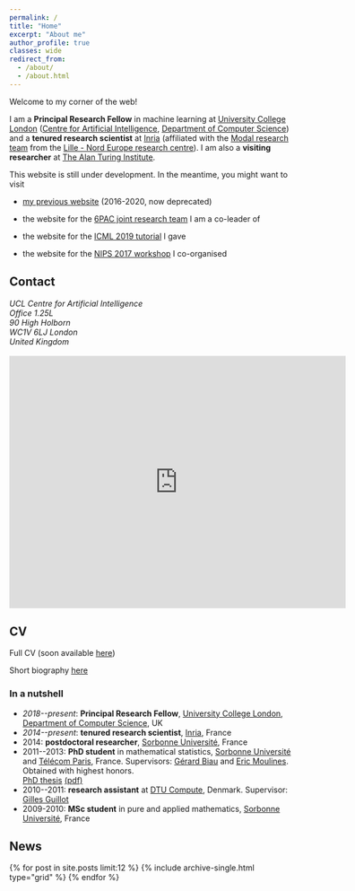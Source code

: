 ```yaml
---
permalink: /
title: "Home"
excerpt: "About me"
author_profile: true
classes: wide
redirect_from: 
  - /about/
  - /about.html
---
```


Welcome to my corner of the web!

I am a **Principal Research Fellow** in machine learning at [University College London](https://www.ucl.ac.uk) ([Centre for Artificial Intelligence](https://www.ucl.ac.uk/ai-centre/), [Department of Computer Science](https://www.ucl.ac.uk/computer-science/)) and a **tenured research scientist** at [Inria](http://www.inria.fr/) (affiliated with the [Modal research team](https://team.inria.fr/modal/) from the [Lille - Nord Europe research centre](https://www.inria.fr/fr/centre-inria-lille-nord-europe)). I am also a **visiting researcher** at [The Alan Turing Institute](https://www.turing.ac.uk).

This website is still under development. In the meantime, you might want to visit
- [my previous website]((https://bguedj.github.io/website-2016-2020-deprecated/)) (2016-2020, now deprecated)
<!-- [https://bguedj.github.io/website-2016-2020-deprecated/](https://bguedj.github.io/website-2016-2020-deprecated/) -->
- the website for the [6PAC joint research team](https://bguedj.github.io/6pac/) I am a co-leader of
<!-- [https://bguedj.github.io/6pac/](https://bguedj.github.io/6pac/) -->
- the website for the [ICML 2019 tutorial](https://bguedj.github.io/icml2019/) I gave
<!-- [https://bguedj.github.io/icml2019/](https://bguedj.github.io/icml2019/) -->
- the website for the [NIPS 2017 workshop](https://bguedj.github.io/nips2017/) I co-organised
<!-- [https://bguedj.github.io/nips2017/](https://bguedj.github.io/nips2017/) -->

<!-- This website is powered by the [academicpages template](https://github.com/academicpages/academicpages.github.io) and hosted on [GitHub Pages](https://pages.github.com). -->

## Contact

<address>
  UCL Centre for Artificial Intelligence<br />Office 1.25L<br />90 High Holborn<br /> WC1V 6LJ London<br /> United Kingdom
</address>
<br>
<!-- ([see on Google Maps](https://goo.gl/maps/5JmzYNJTt8hZufbZA)) -->

<iframe src="https://www.google.com/maps/embed?pb=!1m14!1m8!1m3!1d4965.579778013099!2d-0.12450412319706675!3d51.51707062522409!3m2!1i1024!2i768!4f13.1!3m3!1m2!1s0x48761b3585a9c137%3A0xffe1d0c346654ca5!2s90%20High%20Holborn%2C%20Holborn%2C%20London%20WC1V%206LJ!5e0!3m2!1sfr!2suk!4v1588107506410!5m2!1sfr!2suk" width="600" height="450" frameborder="0" style="border:0;" allowfullscreen="" aria-hidden="false" tabindex="0"></iframe>


<!-- I obtained a Ph.D. in mathematics in 2013 from [UPMC](http://www.upmc.fr/) (Université Pierre & Marie Curie, France) under the supervision of [Gérard Biau](http://www.lsta.upmc.fr/biau.html) and [Éric Moulines](https://scholar.google.fr/citations?user=_XE1LvQAAAAJ&hl=fr). Prior to that, I was a research assistant at [DTU Compute](http://www.compute.dtu.dk/) (Denmark) supervised by [Gilles Guillot](http://www2.imm.dtu.dk/~gigu/#).
 -->

<!-- My main line of research is in statistical machine learning. I am primarily interested in the design, analysis and implementation of statistical learning methods for high dimensional problems. My interests include (but are not limited to): PAC-Bayesian theory, sparsity and high-dimensional statistics, optimisation theory, statistical learning theory, non-negative matrix factorisation, aggregation of estimators and classifiers, MCMC algorithms, (un)supervised learning, online clustering, concentration inequalities... -->


## CV

Full CV (soon available [here](#))

Short biography [here](files/biography.txt)

### In a nutshell

<!-- - **2019--present:** **Visiting researcher**, [The Alan Turing Institute](https://www.turing.ac.uk), UK -->
- *2018--present*: **Principal Research Fellow**, [University College London](https://www.ucl.ac.uk), [Department of Computer Science](https://www.ucl.ac.uk/computer-science/), UK
- *2014--present*: **tenured research scientist**, [Inria](http://www.inria.fr/), France
- 2014: **postdoctoral researcher**, [Sorbonne Université](https://www.sorbonne-universite.fr), France
- 2011--2013: **PhD student** in mathematical statistics, [Sorbonne Université](https://www.sorbonne-universite.fr) and [Télécom Paris](https://www.telecom-paris.fr), France. Supervisors: [Gérard Biau](http://www.lpsm.paris/pageperso/biau/) and [Eric Moulines](https://scholar.google.fr/citations?user=_XE1LvQAAAAJ&hl=fr). Obtained with highest honors.     
[PhD thesis](https://tel.archives-ouvertes.fr/tel-00922353) [(pdf)](https://tel.archives-ouvertes.fr/tel-00922353/document)
- 2010--2011: **research assistant** at [DTU Compute](https://www.compute.dtu.dk), Denmark. Supervisor: [Gilles Guillot](https://scholar.google.com/citations?user=F3vNjskAAAAJ&hl=fr)
- 2009-2010: **MSc student** in pure and applied mathematics, [Sorbonne Université](https://www.sorbonne-universite.fr), France

## News

<div class="grid__wrapper">
{% for post in site.posts limit:12 %}  
    {% include archive-single.html type="grid" %}
{% endfor %}
</div>

